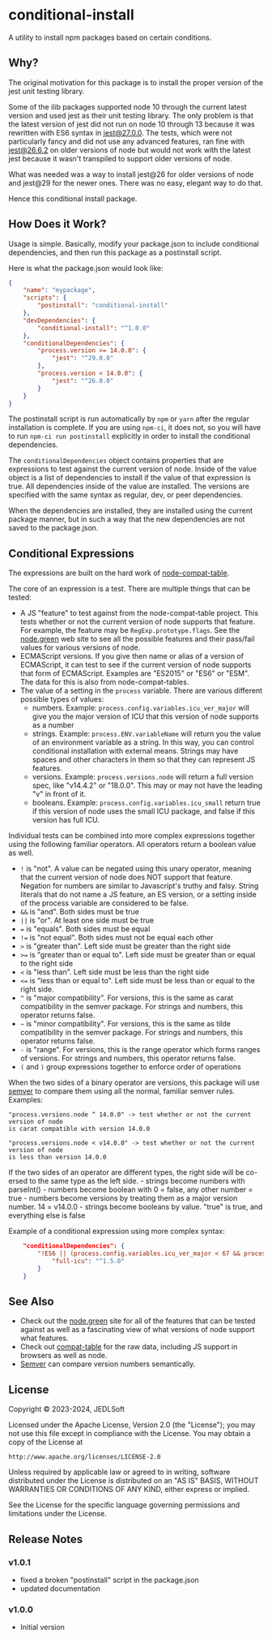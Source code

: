 # conditional-install

A utility to install npm packages based on certain conditions.
 
Why?
--------------------

The original motivation for this package is to install the proper version of
the jest unit testing library.

Some of the ilib packages supported node 10 through the
current latest version and used jest as their unit testing library. The only
problem is that the latest version of jest did not run on node 10 through 13
because it was rewritten with ES6 syntax in jest@27.0.0. The tests, which were
not particularly fancy and did not use any advanced features, ran fine
with jest@26.6.2 on older versions of node but would not work with the latest
jest because it wasn't transpiled to support older versions of node.

What was needed was a way to install jest@26 for older versions of node and
jest@29 for the newer ones. There was no easy, elegant way to do that.

Hence this conditional install package.

How Does it Work?
--------------------

Usage is simple. Basically, modify your package.json to include conditional
dependencies, and then run this package as a postinstall script.

Here is what the package.json would look like:

```json
{
    "name": "mypackage",
    "scripts": {
        "postinstall": "conditional-install"
    },
    "devDependencies": {
        "conditional-install": "^1.0.0"
    },
    "conditionalDependencies": {
        "process.version >= 14.0.0": {
            "jest": "^29.0.0"
        },
        "process.version < 14.0.0": {
            "jest": "^26.0.0"
        }
    }
}
```

The postinstall script is run automatically by `npm` or `yarn` after the
regular installation is complete. If you are using `npm-ci`, it does not, so
you will have to run `npm-ci run postinstall` explicitly in order to
install the conditional dependencies.

The `conditionalDependencies` object contains properties that are
expressions to test against the current version of node. Inside of the
value object is a list of dependencies to install if the value of that
expression is true. All dependencies inside of the value are installed.
The versions are specified with the same syntax as regular, dev, or peer
dependencies.

When the dependencies are installed, they are installed using the current
package manner, but in such a way that the new dependencies are not saved
to the package.json.

Conditional Expressions
----------------------

The expressions are built on the hard work of
[node-compat-table](https://github.com/williamkapke/node-compat-table).

The core of an expression is a test. There are multiple things that can
be tested:

- A JS "feature" to test against from the node-compat-table project. This tests whether or not
  the current version of node supports that feature. For example, the feature may be
  `RegExp.prototype.flags`. See the [node.green](https://node.green) web site to see all the
  possible features and their pass/fail values for various versions of node.
- ECMAScript versions. If you give then name or alias of a version of ECMAScript, it
  can test to see if the current version of node supports that form of ECMAScript. Examples
  are "ES2015" or "ES6" or "ESM". The data for this is also from node-compat-tables.
- The value of a setting in the `process` variable. There are various different
  possible types of values:
    - numbers. Example: `process.config.variables.icu_ver_major` will give you the major
      version of ICU that this version of node supports as a number
    - strings. Example: `process.ENV.variableName` will return you the value of an environment
      variable as a string. In this way, you can control conditional installation
      with external means. Strings may have spaces and other characters in them
      so that they can represent JS features.
    - versions. Example: `process.versions.node` will return a full version spec,
      like "v14.4.2" or "18.0.0". This may or may not have the leading "v" in front
      of it.
    - booleans. Example: `process.config.variables.icu_small` return true if this
      version of node uses the small ICU package, and false if this version has
      full ICU.

Individual tests can be combined into more complex expressions together using the following
familiar operators. All operators return a boolean value as well.

- `!` is "not". A value can be negated using this unary operator, meaning that the current
version of node does NOT support that feature. Negation for numbers are similar to
Javascript's truthy and falsy. String literals that do not name a JS feature, an ES
version, or a setting inside of the process variable are considered to be false.
- `&&` is "and". Both sides must be true
- `||` is "or". At least one side must be true
- `=` is "equals". Both sides must be equal
- `!=` is "not equal". Both sides must not be equal each other
- `>` is "greater than". Left side must be greater than the right side
- `>=` is "greater than or equal to". Left side must be greater than or equal to the right side
- `<` is "less than". Left side must be less than the right side
- `<=` is "less than or equal to". Left side must be less than or equal to the right side.
- `^` is "major compatibility". For versions, this is the same as carat compatibility in the
  semver package. For strings and numbers, this operator returns false.
- `~` is "minor compatibility". For versions, this is the same as tilde compatibility in the
  semver package. For strings and numbers, this operator returns false.
- `-` is "range". For versions, this is the range operator which forms ranges of versions. For
  strings and numbers, this operator returns false.
- `(` and `)` group expressions together to enforce order of operations

When the two sides of a binary operator are versions, this package will use [semver](https://github.com/npm/node-semver)
to compare them using all the normal, familiar semver rules. Examples:

```
"process.versions.node ^ 14.0.0" -> test whether or not the current version of node
is carat compatible with version 14.0.0

"process.versions.node < v14.0.0" -> test whether or not the current version of node
is less than version 14.0.0
```

If the two sides of an operator are different types, the right side will be co-ersed to the same
type as the left side.
    - strings become numbers with parseInt()
    - numbers become boolean with 0 = false, any other number = true
    - numbers become versions by treating them as a major version number. 14 = v14.0.0
    - strings become booleans by value. "true" is true, and everything else is false

Example of a conditional expression using more complex syntax:

```json
    "conditionalDependencies": {
        "!ES6 || (process.config.variables.icu_ver_major < 67 && process.config.variables.icu_small)": {
            "full-icu": "^1.5.0"
        }
    }
```

See Also
--------

- Check out the [node.green](https://node.green/) site for all of the features that can be tested against as well
  as a fascinating view of what versions of node support what features.
- Check out [compat-table](https://github.com/compat-table/compat-table) for the raw data, including JS support
  in browsers as well as node.
- [Semver](https://github.com/npm/node-semver) can compare version numbers semantically.

## License

Copyright © 2023-2024, JEDLSoft

Licensed under the Apache License, Version 2.0 (the "License");
you may not use this file except in compliance with the License.
You may obtain a copy of the License at

    http://www.apache.org/licenses/LICENSE-2.0

Unless required by applicable law or agreed to in writing, software
distributed under the License is distributed on an "AS IS" BASIS,
WITHOUT WARRANTIES OR CONDITIONS OF ANY KIND, either express or implied.

See the License for the specific language governing permissions and
limitations under the License.

## Release Notes

### v1.0.1

- fixed a broken "postinstall" script in the package.json
- updated documentation

### v1.0.0

- Initial version
